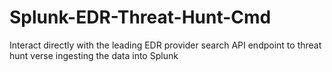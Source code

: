 # Splunk-EDR-Threat-Hunt-Cmd
Interact directly with the leading EDR provider search API endpoint to threat hunt verse ingesting the data into Splunk
